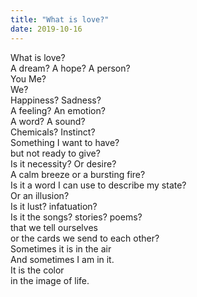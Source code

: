 ```yaml
---
title: "What is love?"
date: 2019-10-16
---
```


What is love?  
A dream? A hope? A person?  
You Me?  
We?  
Happiness? Sadness?  
A feeling? An emotion?  
A word? A sound?  
Chemicals? Instinct?  
Something I want to have?  
but not ready to give?  
Is it necessity? Or desire?  
A calm breeze or a bursting fire?  
Is it a word I can use to describe my state?  
Or an illusion?  
Is it lust? infatuation?  
Is it the songs? stories? poems?  
that we tell ourselves  
or the cards we send to each other?  
Sometimes it is in the air  
And sometimes I am in it.  
It is the color  
in the image of life.
